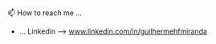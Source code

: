 
📫 How to reach me ...
- ... Linkedin --> www.linkedin.com/in/guilhermehfmiranda

<!---
guilhermehfmiranda/guilhermehfmiranda is a ✨ special ✨ repository because its `README.md` (this file) appears on your GitHub profile.
You can click the Preview link to take a look at your changes.
--->
